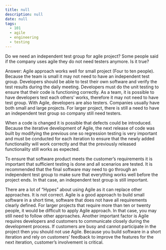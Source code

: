 ```yaml
---
title: null
description: null
date: null
tags:
  - 101
  - agile
  - engineering
  - testing
---
```


Do we need an independent test group for agile project? Some people said if the company uses agile they do not need testers anymore. Is it true?

Answer: Agile approach works well for small project (Four to ten people). Because the team is small it may not need to have an independent test group. Developers should be able to test their own software and verify the test results during the daily meeting. Developers must do the unit testing to ensure that their code is functioning correctly. As a team, it is possible to have developers test each others’ works, therefore it may not need to have test group. With Agile, developers are also testers. Companies usually have both small and large projects. For larger project, there is still a need to have an independent test group so company still need testers.

When a code is changed it is possible that defects could be introduced. Because the iterative development of Agile, the next release of code was built by modifying the previous one so regression testing is very important and must be conducted for each iteration to ensure that the newly added functionality will work correctly and that the previously released functionality still works as expected.

To ensure that software product meets the customer’s requirements it is important that sufficient testing is done and all scenarios are tested. It is recommended that the final software may need to go through an independent test group to make sure that everything works well before the project ends. In that case, an independent test group is still important.

There are a lot of “Hypes” about using Agile as it can replace other approaches. It is not correct. Agile is a good approach to build small software in a short time, software that does not have all requirements clearly defined. For larger projects that require more than ten or twenty people, it would be difficult to apply Agile approach. In that case, you may still need to follow other approaches. Another important factor is Agile requires developers and customers to communicate closely during the development process. If customers are busy and cannot participate in the project then you should not use Agile. Because you build software in a short iteration and rely on customers’ feedback to improve the features for the next iteration, customer’s involvement is critical.
